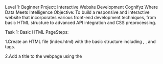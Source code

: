 Level 1: Beginner
 Project: Interactive Website Development
 Cognifyz
 Where Data Meets Intelligence
 Objective:
 To build a responsive and interactive website that incorporates 
various 
front-end development techniques, 
from basic HTML structure to advanced API
integration and CSS preprocessing.


 Task 1: Basic HTML PageSteps:
 
 1.Create an HTML file (index.html) with the basic
 structure including <html>, <head>, and <body> tags.
 
 2.Add a title to the webpage using the <title> tag.
 
 3.Insert headings, paragraphs, and an image within the
 body of the page.
 
 4.Save the file and open it in a web browser to ensure
 proper rendering
 
